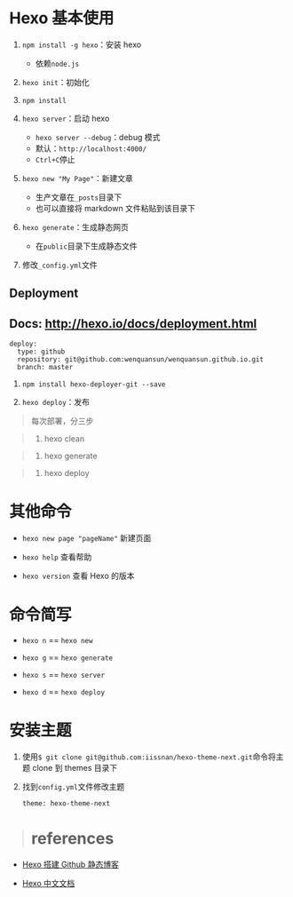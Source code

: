 # Hexo 基本使用

1. `npm install -g hexo`：安装 hexo

   - 依赖`node.js`

2. `hexo init`：初始化

3. `npm install`

4. `hexo server`：启动 hexo

   - `hexo server --debug`：debug 模式
   - 默认：`http://localhost:4000/`
   - `Ctrl+C`停止

5. `hexo new "My Page"`：新建文章

   - 生产文章在`_posts`目录下
   - 也可以直接将 markdown 文件粘贴到该目录下

6. `hexo generate`：生成静态网页

   - 在`public`目录下生成静态文件

7. 修改`_config.yml`文件

## Deployment

## Docs: <http://hexo.io/docs/deployment.html>

```
deploy:
  type: github
  repository: git@github.com:wenquansun/wenquansun.github.io.git
  branch: master
```

1. `npm install hexo-deployer-git --save`

2. `hexo deploy`：发布

> 每次部署，分三步

> 1. hexo clean

> 1. hexo generate

> 1. hexo deploy

# 其他命令

- `hexo new page "pageName"` 新建页面

- `hexo help` 查看帮助

- `hexo version` 查看 Hexo 的版本

# 命令简写

- `hexo n` == `hexo new`

- `hexo g` == `hexo generate`

- `hexo s` == `hexo server`

- `hexo d` == `hexo deploy`

# 安装主题

1. 使用`$ git clone git@github.com:iissnan/hexo-theme-next.git`命令将主题 clone 到 themes 目录下

2. 找到`config.yml`文件修改主题

   ```
   theme: hexo-theme-next
   ```

> # references

- [Hexo 搭建 Github 静态博客](http://www.cnblogs.com/zhcncn/p/4097881.html)

- [Hexo 中文文档](https://hexo.io/zh-cn/docs/)
